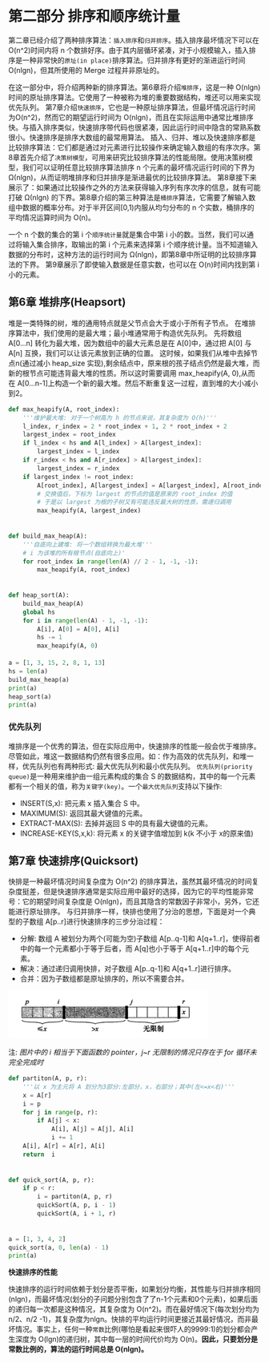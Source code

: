 # 第二部分 排序和顺序统计量

第二章已经介绍了两种排序算法：`插入排序`和`归并排序`。插入排序最坏情况下可以在 O(n^2)时间内将 n 个数排好序。由于其内层循环紧凑，对于小规模输入，插入排序是一种非常快的`原址(in place)`排序算法。归并排序有更好的渐进运行时间O(nlgn)，但其所使用的 Merge 过程并非原址的。



在这一部分中，将介绍两种新的排序算法。第6章将介绍`堆排序`，这是一种 O(nlgn)时间的原址排序算法。它使用了一种被称为堆的重要数据结构，堆还可以用来实现优先队列。
第7章介绍`快速排序`，它也是一种原址排序算法，但最坏情况运行时间为O(n^2)，然而它的期望运行时间为 O(nlgn)，而且在实际运用中通常比堆排序快。与插入排序类似，快速排序带代码也很紧凑，因此运行时间中隐含的常熟系数很小。快速排序是排序大数组的最常用算法。
插入、归并、堆以及快速排序都是比较排序算法：它们都是通过对元素进行比较操作来确定输入数组的有序次序。第8章首先介绍了`决策树模型`，可用来研究比较排序算法的性能局限。使用决策树模型，我们可以证明任意比较排序算法排序 n 个元素的最坏情况运行时间的下界为 Ω(nlgn)，从而证明堆排序和归并排序是渐进最优的比较排序算法。
第8章接下来展示了：如果通过比较操作之外的方法来获得输入序列有序次序的信息，就有可能打破 Ω(nlgn) 的下界。第8章介绍的第三种算法是`桶排序`算法，它需要了解输入数组中数据的概率分布。对于半开区间[0,1)内服从均匀分布的 n 个实数，桶排序的平均情况运算时间为 O(n)。

一个 n 个数的集合的第 i 个`顺序统计量`就是集合中第 i 小的数。当然，我们可以通过将输入集合排序，取输出的第 i 个元素来选择第 i 个顺序统计量。当不知道输入数据的分布时，这种方法的运行时间为 Ω(nlgn)，即第8章中所证明的比较排序算法的下界。
第9章展示了即使输入数据是任意实数，也可以在 O(n)时间内找到第 i 小的元素。



## 第6章 堆排序(Heapsort)
堆是一类特殊的树，堆的通用特点就是父节点会大于或小于所有子节点。
在堆排序算法中，我们使用的是最大堆；最小堆通常用于构造优先队列。
先将数组 A[0...n] 转化为最大堆，因为数组中的最大元素总是在 A[0]中，通过把 A[0] 与 A[n] 互换，我们可以让该元素放到正确的位置。 这时候，如果我们从堆中去掉节点n(通过减小 heap_size 实现),剩余结点中，原来根的孩子结点仍然是最大堆，而新的根节点可能违背最大堆的性质。所以这时需要调用 max_heapify(A, 0),从而在 A[0...n-1]上构造一个新的最大堆。然后不断重复这一过程，直到堆的大小减小到2。

```Python
def max_heapify(A, root_index):
    '''维护最大堆: 对于一个树高为 h 的节点来说，其复杂度为 O(h)'''
    l_index, r_index = 2 * root_index + 1, 2 * root_index + 2
    largest_index = root_index
    if l_index < hs and A[l_index] > A[largest_index]:
        largest_index = l_index
    if r_index < hs and A[r_index] > A[largest_index]:
        largest_index = r_index
    if largest_index != root_index:
        A[root_index], A[largest_index] = A[largest_index], A[root_index]
        # 交换值后，下标为 largest 的节点的值是原来的 root_index 的值
        # 于是以 largest 为根的子树又有可能违反最大树的性质，需递归调用
        max_heapify(A, largest_index)


def build_max_heap(A):
    '''自底向上建堆: 将一个数组转换为最大堆'''
    # i 为该堆的所有根节点(自底向上)'
    for root_index in range(len(A) // 2 - 1, -1, -1):
        max_heapify(A, root_index)


def heap_sort(A):
    build_max_heap(A)
    global hs
    for i in range(len(A) - 1, -1, -1):
        A[i], A[0] = A[0], A[i]
        hs -= 1
        max_heapify(A, 0)

a = [1, 3, 15, 2, 8, 1, 13]
hs = len(a)
build_max_heap(a)
print(a)
heap_sort(a)
print(a)
```

### 优先队列
堆排序是一个优秀的算法，但在实际应用中，快速排序的性能一般会优于堆排序。尽管如此，堆这一数据结构仍然有很多应用。如：作为高效的优先队列，和堆一样，优先队列也有两种形式: 最大优先队列和最小优先队列。
`优先队列(priority queue)`是一种用来维护由一组元素构成的集合 S 的数据结构，其中的每一个元素都有一个相关的值，称为`关键字(key)`。一个`最大优先队列`支持以下操作:
* INSERT(S,x): 把元素 x 插入集合 S 中。
* MAXIMUM(S): 返回其最大键值的元素。
* EXTRACT-MAX(S): 去掉并返回 S 中的具有最大键值的元素。
* INCREASE-KEY(S,x,k): 将元素 x 的关键字值增加到 k(k 不小于 x的原来值)



## 第7章 快速排序(Quicksort)

快排是一种最坏情况时间复杂度为 O(n^2) 的排序算法，虽然其最坏情况的时间复杂度挺差，但是快速排序通常是实际应用中最好的选择，因为它的平均性能非常号：它的期望时间复杂度是 O(nlgn)，而且其隐含的常数因子非常小，另外，它还能进行原址排序。
与归并排序一样，快排也使用了分治的思想，下面是对一个典型的子数组 A[p..r]进行快速排序的三步分治过程：
* 分解: 数组 A 被划分为两个(可能为空)子数组 A[p..q-1]和 A[q+1..r]，使得前者中的每一个元素都小于等于后者，而 A[q]也小于等于 A[q+1..r]中的每个元素。
* 解决：通过递归调用快排，对子数组 A[p..q-1]和 A[q+1..r]进行排序。
* 合并：因为子数组都是原址排序的，所以不需要合并。

<img src='./figure/quick_sort.png'  width='400' />

注: *图片中的 i 相当于下面函数的 pointer，j~r 无限制的情况只存在于 for 循环未完全完成时*



```Python
def partiton(A, p, r):
    '''以 x 为主元将 A 划分为3部分:左部分，x，右部分；其中(左<=x<右)'''
    x = A[r]
    i = p
    for j in range(p, r):
        if A[j] < x:
            A[i], A[j] = A[j], A[i]
            i += 1
    A[i], A[r] = A[r], A[i]
    return  i


def quick_sort(A, p, r):
    if p < r:
        i = partiton(A, p, r)
        quickSort(A, p, i - 1)
        quickSort(A, i + 1, r)


a = [1, 3, 4, 2]
quick_sort(a, 0, len(a) - 1)
print(a)
```
**快速排序的性能**

快速排序的运行时间依赖于划分是否平衡，如果划分均衡，其性能与归并排序相同(nlgn)，而最坏情况(划分的子问题分别包含了了n-1个元素和0个元素)，如果后面的递归每一次都是这种情况，其复杂度为 O(n^2)。而在最好情况下(每次划分均为 n/2、n/2 -1)，其复杂度为nlgn。快排的平均运行时间更接近其最好情况，而非最坏情况。事实上，任何一种`常数`比例(哪怕是看起来很吓人的9999:1)的划分都会产生深度为 O(lgn)的递归树，其中每一层的时间代价均为 O(n)。**因此，只要划分是常数比例的，算法的运行时间总是 O(nlgn)。**

